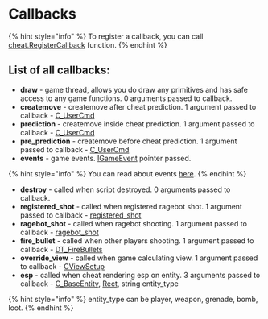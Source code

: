 # Callbacks

{% hint style="info" %}
To register a callback, you can call [cheat.RegisterCallback](../classes/cheat.md#registercallback) function.
{% endhint %}

## List of all callbacks:

* **draw** - game thread, allows you do draw any primitives and has safe access to any game functions. 0 arguments passed to callback.
* **createmove** - createmove after cheat prediction. 1 argument passed to callback - [C\_UserCmd](../types/c_usercmd.md)
* **prediction** - createmove inside cheat prediction. 1 argument passed to callback - [C\_UserCmd](../types/c_usercmd.md)
* **pre\_prediction** - createmove before cheat prediction. 1 argument passed to callback - [C\_UserCmd](../types/c_usercmd.md)
* **events** - game events. [IGameEvent](../classes/igameevent.md) pointer passed.

{% hint style="info" %}
You can read about events [here](https://wiki.alliedmods.net%20Counter-Strike:_Global_Offensive_Events).
{% endhint %}

* **destroy** - called when script destroyed. 0 arguments passed to callback.
* **registered\_shot** - called when registered ragebot shot. 1 argument passed to callback - [registered\_shot](../types/registeredshot.md)
* **ragebot\_shot** - called when ragebot shooting. 1 argument passed to callback - [ragebot\_shot](../types/ragebot_shot.md)
* **fire\_bullet** - called when other players shooting. 1 argument passed to callback - [DT\_FireBullets](../types/dt_firebullets.md)
* **override\_view** - called when game calculating view. 1 argument passed to callback - [CViewSetup](../types/cviewsetup.md)
* **esp** - called when cheat rendering esp on entity. 3 arguments passed to callback - [C\_BaseEntity](../classes/c_baseentity.md), [Rect](../types/rect.md), string entity\_type

{% hint style="info" %}
entity\_type can be player, weapon, grenade, bomb, loot.
{% endhint %}

